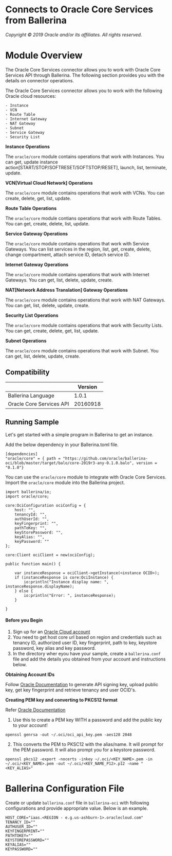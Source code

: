# Connects to Oracle Core Services from Ballerina

*Copyright © 2019 Oracle and/or its affiliates. All rights reserved.*

# Module Overview

The Oracle Core Services connector allows you to work with Oracle Core Services API through Ballerina. The following section provides you with the details on connector operations.

The Oracle Core Services connector allows you to work with the following Oracle cloud resources:
```
- Instance
- VCN
- Route Table
- Internet Gateway
- NAT Gateway
- Subnet
- Service Gateway
- Security List
```

**Instance Operations**

The `oracle/core` module contains operations that work with Instances. You can get, update instance action[START/STOP/SOFTRESET/SOFTSTOP/RESET], launch, list, terminate, update.

**VCN[Virtual Cloud Network] Operations**

The `oracle/core` module contains operations that work with VCNs. You can create, delete, get, list, update.

**Route Table Operations**

The `oracle/core` module contians operations that work with Route Tables. You can get, create, delete, list, update.

**Service Gateway Operations**

The `oracle/core` module contains operations that work with Service Gateways. You can list services in the region, list, get, create, delete, change compartment, attach service ID, detach service ID.

**Internet Gateway Operations**

The `oracle/core` module contains operations that work with Internet Gateways. You can get, list, delete, update, create.

**NAT[Network Address Translation] Gateway Operations**

The `oracle/core` module contains operations that work with NAT Gateways. You can get, list, delete, update, create.

**Security List Operations**

The `oracle/core` module contains operations that work with Security Lists. You can get, create, delete, get, list, update.

**Subnet Operations**

The `oracle/core` module contains operations that work with Subnet. You can get, list, delete, update, create.

## Compatibility

<table>
<thead>
	<tr>
		<th></th>
		<th>Version</th>
	</tr>
</thead>
<tbody>
	<tr>
		<td>Ballerina Language</td>
		<td>1.0.1 </td>
	</tr>
	<tr>
		<td>Oracle Core Services API</td>
		<td>20160918</td>
	</tr>
</tbody>
</table>

## Running Sample

Let's get started with a simple program in Ballerina to get an instance.

Add the below dependency in your Ballerina.toml file.

```
[dependencies]
"oracle/core" = { path = "https://github.com/oracle/ballerina-oci/blob/master/target/balo/core-2019r3-any-0.1.0.balo", version = "0.1.0"}
```

You can use the `oracle/core` module to integrate with Oracle Core Services. Import the `oracle/core` module into the Ballerina project.

```ballerina
import ballerina/io;
import oracle/core;

core:OciConfiguration ociConfig = {
    host: "",
    tenancyId: "",
    authUserId: "",
    keyFingerprint: "",
    pathToKey: "",
    keyStorePassword: "",
    keyAlias: "",
    keyPassword: ""
};
   
core:Client ociClient = new(ociConfig);

public function main() {

    var instanceResponse = ociClient->getInstance(<instance OCID>);
    if (instanceResponse is core:OciInstance) {
        io:println("Instance display name: ", instanceResponse.displayName);
    } else {
        io:println("Error: ", instanceResponse);
    }
    
}
```

#### Before you Begin

1. Sign up for an [Oracle Cloud account](https://myservices.us.oraclecloud.com/mycloud/signup?sourceType=_ref_coc-asset-opcSignIn&language=en)
2. You need to get host core url based on region and credentials such as tenancy ID, authorized user ID, key fingerprint, path to key, keystore password, key alias and key password.
3. In the directory wher eyou have your sample, create a `ballerina.conf` file and add the details you obtained from your account and instructions below.

**Obtaining Account IDs**

Follow [Oracle Documentation](https://docs.cloud.oracle.com/iaas/Content/API/Concepts/apisigningkey.htm) to generate API signing key, upload public key, get key fingerprint and retrieve tenancy and user OCID's. 

**Creating PEM key and converting to PKCS12 format**

Refer [Oracle Documentation](https://docs.cloud.oracle.com/iaas/Content/API/Concepts/apisigningkey.htm#How3)

1. Use this to create a PEM key WITH a password and add the public key to your account!

```openssl genrsa -out ~/.oci/oci_api_key.pem -aes128 2048```


2. This converts the PEM to PKSC12 with the alias/name. It will prompt for the PEM password. It will also prompt you for a keystore password.

```openssl pkcs12 -export -nocerts -inkey ~/.oci/<KEY_NAME>.pem -in ~/.oci/<KEY_NAME>.pem -out ~/.oci/<KEY_NAME_P12>.p12 -name "<KEY_ALIAS>"```

# Ballerina Configuration File
Create or update `ballerina.conf` file in `ballerina-oci` with following configurations and provide appropriate value. Below is an example.
```ballerina
HOST_CORE="iaas.<REGION - e.g.us-ashburn-1>.oraclecloud.com"
TENANCY_ID=""
AUTHUSER_ID=""
KEYFINGERPRINT=""
PATHTOKEY=""
KEYSTOREPASSWORD=""
KEYALIAS=""
KEYPASSWORD=""
```
